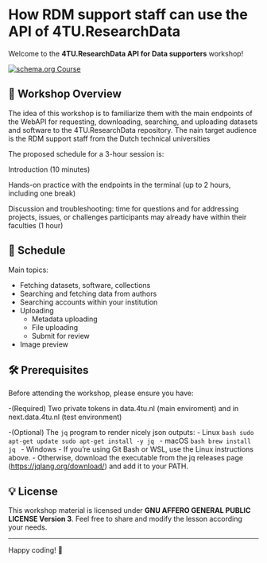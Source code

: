 # How RDM support staff can use the API of 4TU.ResearchData 

Welcome to the **4TU.ResearchData API for Data supporters** workshop! 

[![schema.org Course](https://img.shields.io/badge/schema--org-Course-blue.svg)](./schema-course.jsonld)


## 🚀 Workshop Overview

The idea of this workshop is to familiarize them with the main endpoints of the WebAPI for requesting, downloading, searching, and uploading datasets and software to the 4TU.ResearchData repository. The nain target audience is the RDM support staff from the Dutch technical universities

The proposed schedule for a 3-hour session is:

Introduction (10 minutes)

Hands-on practice with the endpoints in the terminal (up to 2 hours, including one break)

Discussion and troubleshooting: time for questions and for addressing projects, issues, or challenges participants may already have within their faculties (1 hour)

## 📅 Schedule

Main topics:
- Fetching datasets, software, collections
- Searching and fetching data from authors 
- Searching accounts within your institution
- Uploading 
    - Metadata uploading
    - File uploading
    - Submit for review
- Image preview 

## 🛠 Prerequisites
Before attending the workshop, please ensure you have:


-(Required) Two private tokens in data.4tu.nl (main enviroment) and in next.data.4tu.nl (test environment)

-(Optional) The `jq` program to render nicely json outputs:
    - Linux
    ```bash
    sudo apt-get update
    sudo apt-get install -y jq
    ```
    - macOS
    ```bash
    brew install jq
    ```
    - Windows
        - If you’re using Git Bash or WSL, use the Linux instructions above.
        - Otherwise, download the executable from the jq releases page (https://jqlang.org/download/) and add it to your PATH.





## 💡 License
This workshop material is licensed under **GNU AFFERO GENERAL PUBLIC LICENSE Version 3**. Feel free to share and modify the lesson according your needs.


--------------------------

Happy coding! 🎉
